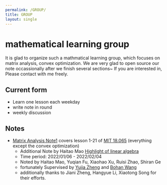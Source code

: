 ```yaml
---
permalink: /GROUP/
title: GROUP
layout: single
---
```

# mathematical learning group
It is glad to organize such a mathmatical learning group, which focuses on matrix analysis, convex optimization. We are very glad to open source our note occassionally after we finish several sections~ If you are interested in, Please contact with me freely.

## Current form

- Learn one lesson each weekday
- write note in round
- weekly discussion



## Notes

- [Matrix Analysis Note1](https://github.com/huanhuqueyue/personal-page/blob/master/_files/Math/MatrixAnalysis1.pdf) covers lesson 1-21 of [MIT 18.065](https://ocw.mit.edu/courses/mathematics/18-065-matrix-methods-in-data-analysis-signal-processing-and-machine-learning-spring-2018/index.htm) (everything except the convex optimization)
  - Additional Note by Haitao Mao [Highlight of linear algebra](https://huanhuqueyue.github.io/personal-page/categories/Math-Linear-Algebra/)
  - Time period: 2022/01/06 - 2022/02/04
  - Noted by Haitao Mao, Yuqian Fu, Xiaohao Xu, Ruisi Zhao, Shiran Ge
  - fortunately  Supervised by [Yujia Zheng](http://yjzheng.com/) and [Bohan Wang](https://bhwangfy.github.io)
  - additionally thanks to Jiani Zheng, Hangyue Li, Xiaotong Song for their efforts.